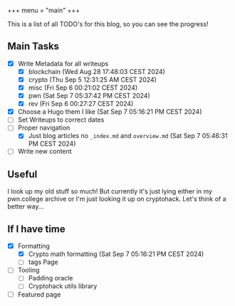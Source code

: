 +++
menu = "main"
+++


This is a list of all TODO's for this blog, so you can see the progress!
## Main Tasks
- [x] Write Metadata for all writeups
    - [x] blockchain (Wed Aug 28 17:48:03 CEST 2024)
    - [x] crypto (Thu Sep  5 12:31:25 AM CEST 2024)
    - [x] misc (Fri Sep  6 00:21:02 CEST 2024)
    - [x] pwn (Sat Sep  7 05:37:42 PM CEST 2024)
    - [x] rev (Fri Sep  6 00:27:27 CEST 2024)
- [x] Choose a Hugo them I like (Sat Sep  7 05:16:21 PM CEST 2024)
- [ ] Set Writeups to correct dates
- [ ] Proper navigation
    - [x] Just blog articles no `_index.md` and `overview.md` (Sat Sep  7 05:46:31 PM CEST 2024)
- [ ] Write new content

## Useful
I look up my old stuff so much!
But currently it's just lying either in my pwn.college archive or I'm just looking it up on cryptohack.
Let's think of a better way...

## If I have time
- [x] Formatting
    - [x] Crypto math formatting (Sat Sep  7 05:16:21 PM CEST 2024)
    - [ ] tags Page

- [ ] Tooling
    - [ ] Padding oracle
    - [ ] Cryptohack utils library

- [ ] Featured page
